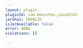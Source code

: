 ```yaml
---
layout: plugin
pluginId: com.bmuschko.java2html
jarSha1: INVALID
isJarAvailable: false
error: NONE
violations: []

---
```

